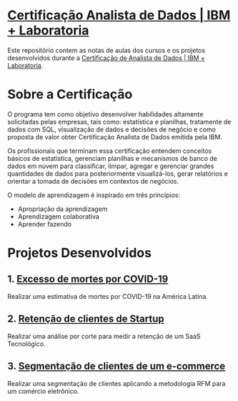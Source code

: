 #  [Certificação Analista de Dados | IBM + Laboratoria](https://www.laboratoria.la/br/certificacao-analise-de-dados)

Este repositório contem as notas de aulas dos cursos e os projetos desenvolvidos durante a [Certificação de Analista de Dados | IBM + Laboratoria](https://www.laboratoria.la/br/certificacao-analise-de-dados).

# Sobre a Certificação

O programa tem como objetivo desenvolver habilidades altamente solicitadas pelas empresas, tais como: estatística e planilhas, tratamente de dados com SQL, visualização de dados e decisões de negócio e como proposta de valor obter Certificação Analista de Dados emitida pela IBM.

Os profissionais que terminam essa certificação entendem conceitos básicos de estatística, gerenciam planilhas e mecanismos de banco de dados em nuvem para classificar, limpar, agregar e gerenciar grandes quantidades de dados para posteriormente visualizá-los, gerar relatórios e orientar a tomada de decisões em contextos de negócios.

O modelo de aprendizagem é inspirado em três princípios:

* Apropriação da aprendizagem
* Aprendizagem colaborativa
* Aprender fazendo

# Projetos Desenvolvidos

## 1. [Excesso de mortes por COVID-19](https://github.com/milenadamata/Certificacao_Analista_de_Dados_IBM/tree/main/Projetos/Projeto%2001%20-%20Excesso%20de%20mortes%20por%20COVID)

Realizar uma estimativa de mortes por COVID-19 na América Latina.

## 2. [Retenção de clientes de Startup](https://github.com/milenadamata/Certificacao_Analista_de_Dados_IBM/tree/main/Projetos/Projeto%2002%20-%20Reten%C3%A7%C3%A3o%20de%20startup%20tecnol%C3%B3gica)

Realizar uma análise por corte para medir a retenção de um SaaS Tecnológico.

## 3. [Segmentação de clientes de um e-commerce](https://github.com/milenadamata/Certificacao_Analista_de_Dados_IBM/tree/main/Projetos/Projeto%2003%20-%20Segmenta%C3%A7%C3%A3o%20de%20clientes%20no%20ecommerce)


Realizar uma segmentação de clientes aplicando a metodologia RFM para um comércio eletrônico.

